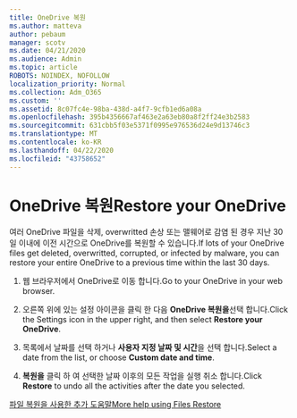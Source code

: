 ```yaml
---
title: OneDrive 복원
ms.author: matteva
author: pebaum
manager: scotv
ms.date: 04/21/2020
ms.audience: Admin
ms.topic: article
ROBOTS: NOINDEX, NOFOLLOW
localization_priority: Normal
ms.collection: Adm_O365
ms.custom: ''
ms.assetid: 8c07fc4e-98ba-438d-a4f7-9cfb1ed6a08a
ms.openlocfilehash: 395b4356667af463e2a63eb80a8f2ff24e3b2583
ms.sourcegitcommit: 631cbb5f03e5371f0995e976536d24e9d13746c3
ms.translationtype: MT
ms.contentlocale: ko-KR
ms.lasthandoff: 04/22/2020
ms.locfileid: "43758652"
---
```

# <a name="restore-your-onedrive"></a><span data-ttu-id="b8705-102">OneDrive 복원</span><span class="sxs-lookup"><span data-stu-id="b8705-102">Restore your OneDrive</span></span>

<span data-ttu-id="b8705-103">여러 OneDrive 파일을 삭제, overwritted 손상 또는 맬웨어로 감염 된 경우 지난 30 일 이내에 이전 시간으로 OneDrive를 복원할 수 있습니다.</span><span class="sxs-lookup"><span data-stu-id="b8705-103">If lots of your OneDrive files get deleted, overwritted, corrupted, or infected by malware, you can restore your entire OneDrive to a previous time within the last 30 days.</span></span>
  
1. <span data-ttu-id="b8705-104">웹 브라우저에서 OneDrive로 이동 합니다.</span><span class="sxs-lookup"><span data-stu-id="b8705-104">Go to your OneDrive in your web browser.</span></span>
    
2. <span data-ttu-id="b8705-105">오른쪽 위에 있는 설정 아이콘을 클릭 한 다음 **OneDrive 복원을**선택 합니다.</span><span class="sxs-lookup"><span data-stu-id="b8705-105">Click the Settings icon in the upper right, and then select **Restore your OneDrive**.</span></span>
    
3. <span data-ttu-id="b8705-106">목록에서 날짜를 선택 하거나 **사용자 지정 날짜 및 시간**을 선택 합니다.</span><span class="sxs-lookup"><span data-stu-id="b8705-106">Select a date from the list, or choose **Custom date and time**.</span></span>
    
4. <span data-ttu-id="b8705-107">**복원을** 클릭 하 여 선택한 날짜 이후의 모든 작업을 실행 취소 합니다.</span><span class="sxs-lookup"><span data-stu-id="b8705-107">Click **Restore** to undo all the activities after the date you selected.</span></span> 
    
[<span data-ttu-id="b8705-108">파일 복원을 사용한 추가 도움말</span><span class="sxs-lookup"><span data-stu-id="b8705-108">More help using Files Restore</span></span>](https://go.microsoft.com/fwlink/?linkid=872874)
  


